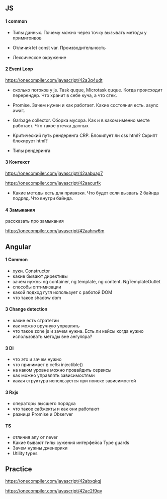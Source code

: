
## JS

#### 1 common
- Типы данных. Почему можно через точку вызывать методы у примитоивов

- Отличия let const var. Производительность

- Лексическое окружение

#### 2 Event Loop
https://onecompiler.com/javascript/42a3q4udt 

- сколько потоков у js. Task quque, Microtask quque. Когда происходит перерендер. Что хранит в себе куча, а что стек.

- Promise. Зачем нужен и как работает. Какие состояния есть. async await.

- Garbage collector. Сборка мусора. Как и в каком именно месте работает. Что такое утечка данных

- Критический путь рендеренга CRP. Блокипует ли css html? Скрипт блокирует html?

- Типы рендеринга

#### 3 Контекст
https://onecompiler.com/javascript/42aabuag7

https://onecompiler.com/javascript/42aacurfk

- Какие методы есть для привязки. Что будет если вызвать 2 байнда подряд. Что внутри байнда.

#### 4 Замыкания
рассказать про замыкания 

https://onecompiler.com/javascript/42aahrw6m

## Angular
#### 1 Common
- хуки. Constructor
- какие бывают директивы
- зачем нужны ng container, ng template, ng content. NgTemplateOutlet
- способы оптимизации
- какой подход гугл использует с работой DOM
- что такое shadow dom

#### 3 Change detection
 - какие есть стратегии
 - как можно вручную управлять
 - что такое zone js и зачем нужна. Есть ли кейсы когда нужно использовать методы вне ангуляра?

#### 3 DI
- что это и зачем нужно
- что принимает в себя injectible()
- на каком уровне можно провайдить сервисы
- как можно управлять зависимостями 
- какая структура используется при поиске зависимостей

#### 3 Rxjs
- операторы высшего порядка
- что такое сабжекты и как они работают
- разница Promise и Observer

#### TS 
- отличия any от never
- Какие бывают типы сужения интерфейса Type guards
- Зачем нужны дженерики
- Utility types

## Practice

https://onecompiler.com/javascript/42abxqkqj

https://onecompiler.com/javascript/42ac2f9qv
